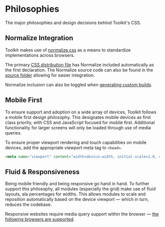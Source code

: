 # Philosophies #

The major philosophies and design decisions behind Toolkit's CSS.

## Normalize Integration ##

Toolkit makes use of [normalize.css](http://necolas.github.io/normalize.css) as a means to standardize implementations across browsers.

The primary [CSS distribution file](../../setup/getting-started.md#distribution-files) has Normalize included automatically as the first declaration. The Normalize source code can also be found in the [source folder](../../setup/getting-started.md#source-files) allowing for easier integration.

Normalize inclusion can also be toggled when [generating custom builds](../../setup/custom-builds.md#normalize-integration).

## Mobile First ##

To ensure support and adoption on a wide array of devices, Toolkit follows a mobile first design philosophy. This designates mobile devices as first class priority, with CSS and JavaScript focused for mobile first. Additional functionality for larger screens will only be loaded through use of media queries.

To ensure proper viewport rendering and touch capabilities on mobile devices, add the appropriate viewport meta tag to `<head>`.

```html
<meta name="viewport" content="width=device-width, initial-scale=1.0, user-scalable=no">
```

## Fluid & Responsiveness ##

Being mobile friendly and being responsive go hand in hand. To further support this philosophy, all modules (especially the grid) make use of fluid layouts, ala percentages for widths. This allows modules to scale and reposition automatically based on the device viewport &mdash; which in turn, reduces the codebase.

Responsive websites require media query support within the browser &mdash; [the following browsers are supported](../../support/compatibility.md).
